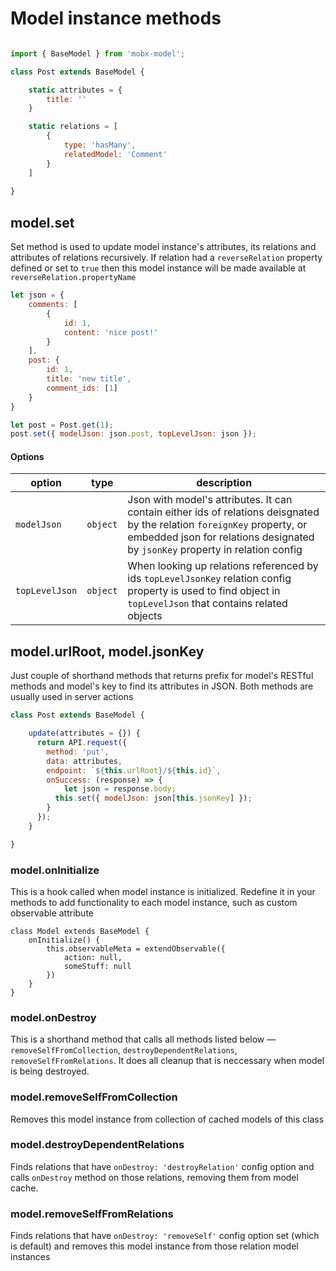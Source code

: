 # Model instance methods

```js

import { BaseModel } from 'mobx-model';

class Post extends BaseModel {

	static attributes = {
		title: ''
	}

	static relations = [
		{
			type: 'hasMany',
			relatedModel: 'Comment'
		}
	]
	
}

```

## model.set

Set method is used to update model instance's attributes, its relations and attributes of relations recursively. If relation had a `reverseRelation` property defined or set to `true` then this model instance will be made available at `reverseRelation.propertyName`

```js
let json = {
	comments: [
		{
			id: 1,
			content: 'nice post!'
		}
	],
	post: {
		id: 1,
		title: 'new title',
		comment_ids: [1]
	}
}

let post = Post.get(1);
post.set({ modelJson: json.post, topLevelJson: json });
```

#### Options

| option | type | description |
| -- | -- | -- |
| `modelJson` | `object` | Json with model's attributes. It can contain either ids of relations deisgnated by the relation `foreignKey` property, or embedded json for relations designated by `jsonKey` property in relation config  |
| `topLevelJson` | `object` | When looking up relations referenced by ids `topLevelJsonKey` relation config property is used to find object in `topLevelJson` that contains related objects |


## model.urlRoot, model.jsonKey

Just couple of shorthand methods that returns prefix for model's RESTful methods and model's key to find its attributes in JSON. Both methods are usually used in server actions

```js
class Post extends BaseModel {

	update(attributes = {}) {
	  return API.request({
	    method: 'put',
	    data: attributes,
	    endpoint: `${this.urlRoot}/${this.id}`,
	    onSuccess: (response) => {
	    	let json = response.body;
	      this.set({ modelJson: json[this.jsonKey] });
	    }
	  });
	}

}

```

### model.onInitialize

This is a hook called when model instance is initialized.
Redefine it in your methods to add functionality to each model instance, such as custom observable attribute

```
class Model extends BaseModel {
	onInitialize() {
		this.observableMeta = extendObservable({
			action: null,
			someStuff: null
		})
	}
}
```

### model.onDestroy

This is a shorthand method that calls all methods listed below — `removeSelfFromCollection`, `destroyDependentRelations`, `removeSelfFromRelations`. It does all cleanup that is neccessary when model is being destroyed.

### model.removeSelfFromCollection

Removes this model instance from collection of cached models of this class

### model.destroyDependentRelations

Finds relations that have `onDestroy: 'destroyRelation'` config option and calls `onDestroy` method on those relations, removing them from model cache.

### model.removeSelfFromRelations

Finds relations that have `onDestroy: 'removeSelf'` config option set (which is default) and removes this model instance from those relation model instances



